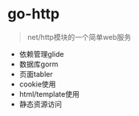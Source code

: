 # go-http

> net/http模块的一个简单web服务

* 依赖管理glide
* 数据库gorm
* 页面tabler
* cookie使用
* html/template使用
* 静态资源访问